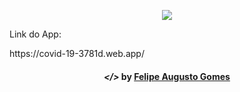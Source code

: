 
<p align="center"><img src="/static/media/image.d7265326.png"></p>
<p>Link do App: <br>
<p>https://covid-19-3781d.web.app/ 
  
<h4 align="center">
  <em>&lt;/&gt;</em> by <a href="https://github.com/gmxfelipe" target="_blank">Felipe Augusto Gomes</a>
</h4>
